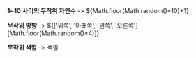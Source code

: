 **1~10 사이의 무작위 자연수** -> ${Math.floor(Math.random()*10)+1}

**무작위 방향** -> ${['위쪽', '아래쪽', '왼쪽', '오른쪽'][Math.floor(Math.random()*4)]}

**무작위 색깔** -> <span style="color:#${['ff0000', '00ff00', '0000ff'][Math.floor(Math.random()*3)]};">색깔</span>